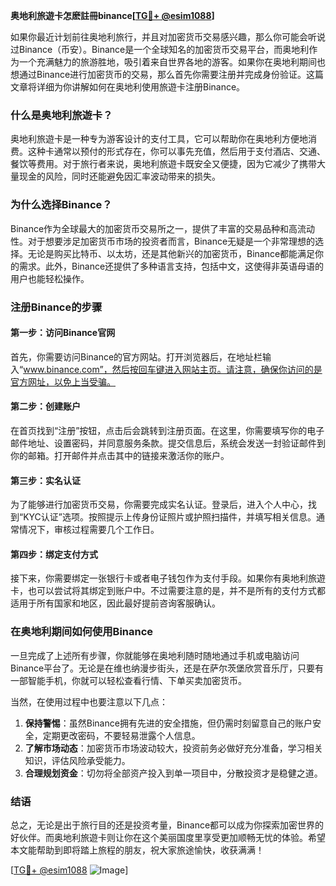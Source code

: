 **奥地利旅遊卡怎麽註冊binance[[TG💪+ @esim1088](https://t.me/s/esim1088)]**

如果你最近计划前往奥地利旅行，并且对加密货币交易感兴趣，那么你可能会听说过Binance（币安）。Binance是一个全球知名的加密货币交易平台，而奥地利作为一个充满魅力的旅游胜地，吸引着来自世界各地的游客。如果你在奥地利期间也想通过Binance进行加密货币的交易，那么首先你需要注册并完成身份验证。这篇文章将详细为你讲解如何在奥地利使用旅遊卡注册Binance。

### 什么是奥地利旅遊卡？

奥地利旅遊卡是一种专为游客设计的支付工具，它可以帮助你在奥地利方便地消费。这种卡通常以预付的形式存在，你可以事先充值，然后用于支付酒店、交通、餐饮等费用。对于旅行者来说，奥地利旅遊卡既安全又便捷，因为它减少了携带大量现金的风险，同时还能避免因汇率波动带来的损失。

### 为什么选择Binance？

Binance作为全球最大的加密货币交易所之一，提供了丰富的交易品种和高流动性。对于想要涉足加密货币市场的投资者而言，Binance无疑是一个非常理想的选择。无论是购买比特币、以太坊，还是其他新兴的加密货币，Binance都能满足你的需求。此外，Binance还提供了多种语言支持，包括中文，这使得非英语母语的用户也能轻松操作。

### 注册Binance的步骤

#### 第一步：访问Binance官网
首先，你需要访问Binance的官方网站。打开浏览器后，在地址栏输入“www.binance.com”，然后按回车键进入网站主页。请注意，确保你访问的是官方网址，以免上当受骗。

#### 第二步：创建账户
在首页找到“注册”按钮，点击后会跳转到注册页面。在这里，你需要填写你的电子邮件地址、设置密码，并同意服务条款。提交信息后，系统会发送一封验证邮件到你的邮箱。打开邮件并点击其中的链接来激活你的账户。

#### 第三步：实名认证
为了能够进行加密货币交易，你需要完成实名认证。登录后，进入个人中心，找到“KYC认证”选项。按照提示上传身份证照片或护照扫描件，并填写相关信息。通常情况下，审核过程需要几个工作日。

#### 第四步：绑定支付方式
接下来，你需要绑定一张银行卡或者电子钱包作为支付手段。如果你有奥地利旅遊卡，也可以尝试将其绑定到账户中。不过需要注意的是，并不是所有的支付方式都适用于所有国家和地区，因此最好提前咨询客服确认。

### 在奥地利期间如何使用Binance

一旦完成了上述所有步骤，你就能够在奥地利随时随地通过手机或电脑访问Binance平台了。无论是在维也纳漫步街头，还是在萨尔茨堡欣赏音乐厅，只要有一部智能手机，你就可以轻松查看行情、下单买卖加密货币。

当然，在使用过程中也要注意以下几点：
1. **保持警惕**：虽然Binance拥有先进的安全措施，但仍需时刻留意自己的账户安全，定期更改密码，不要轻易泄露个人信息。
2. **了解市场动态**：加密货币市场波动较大，投资前务必做好充分准备，学习相关知识，评估风险承受能力。
3. **合理规划资金**：切勿将全部资产投入到单一项目中，分散投资才是稳健之道。

### 结语

总之，无论是出于旅行目的还是投资考量，Binance都可以成为你探索加密世界的好伙伴。而奥地利旅遊卡则让你在这个美丽国度里享受更加顺畅无忧的体验。希望本文能帮助到即将踏上旅程的朋友，祝大家旅途愉快，收获满满！

[[TG💪+ @esim1088](https://t.me/s/esim1088) ![Image](https://i.postimg.cc/4NQfJmqS/Snipaste-2025-05-13-00-14-12.png)]